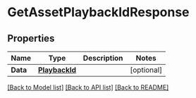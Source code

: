 # GetAssetPlaybackIdResponse

## Properties
Name | Type | Description | Notes
------------ | ------------- | ------------- | -------------
**Data** | [**PlaybackId**](.md) |  | [optional] 

[[Back to Model list]](../README.md#documentation-for-models) [[Back to API list]](../README.md#documentation-for-api-endpoints) [[Back to README]](../README.md)


